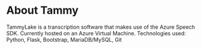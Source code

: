 # About Tammy

TammyLake is a transcription software that makes use of the Azure Speech SDK. Currently hosted on an Azure Virtual Machine.
Technologies used: Python, Flask, Bootstrap, MariaDB/MySQL, Git
